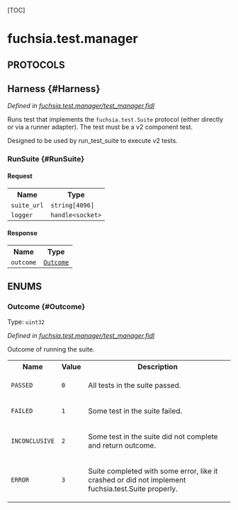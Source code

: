 [TOC]

# fuchsia.test.manager


## **PROTOCOLS**

## Harness {#Harness}
*Defined in [fuchsia.test.manager/test_manager.fidl](https://fuchsia.googlesource.com/fuchsia/+/master/src/sys/test_manager/fidl/test_manager.fidl#15)*

<p>Runs test that implements the <code>fuchsia.test.Suite</code> protocol
(either directly or via a runner adapter). The test must be a
v2 component test.</p>
<p>Designed to be used by run_test_suite to execute v2 tests.</p>

### RunSuite {#RunSuite}


#### Request
<table>
    <tr><th>Name</th><th>Type</th></tr>
    <tr>
            <td><code>suite_url</code></td>
            <td>
                <code>string[4096]</code>
            </td>
        </tr><tr>
            <td><code>logger</code></td>
            <td>
                <code>handle&lt;socket&gt;</code>
            </td>
        </tr></table>


#### Response
<table>
    <tr><th>Name</th><th>Type</th></tr>
    <tr>
            <td><code>outcome</code></td>
            <td>
                <code><a class='link' href='#Outcome'>Outcome</a></code>
            </td>
        </tr></table>





## **ENUMS**

### Outcome {#Outcome}
Type: <code>uint32</code>

*Defined in [fuchsia.test.manager/test_manager.fidl](https://fuchsia.googlesource.com/fuchsia/+/master/src/sys/test_manager/fidl/test_manager.fidl#20)*

<p>Outcome of running the suite.</p>


<table>
    <tr><th>Name</th><th>Value</th><th>Description</th></tr><tr>
            <td><code>PASSED</code></td>
            <td><code>0</code></td>
            <td><p>All tests in the suite passed.</p>
</td>
        </tr><tr>
            <td><code>FAILED</code></td>
            <td><code>1</code></td>
            <td><p>Some test in the suite failed.</p>
</td>
        </tr><tr>
            <td><code>INCONCLUSIVE</code></td>
            <td><code>2</code></td>
            <td><p>Some test in the suite did not complete and return outcome.</p>
</td>
        </tr><tr>
            <td><code>ERROR</code></td>
            <td><code>3</code></td>
            <td><p>Suite completed with some error, like it crashed or did not implement fuchsia.test.Suite properly.</p>
</td>
        </tr></table>











